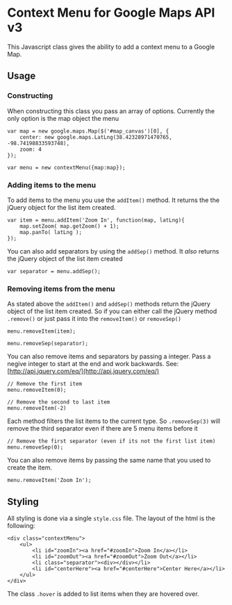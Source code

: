 Context Menu for Google Maps API v3
===================================

This Javascript class gives the ability to add a context menu to a Google Map.

Usage
-----

### Constructing

When constructing this class you pass an array of options. Currently the only option is the map object the menu

	var map = new google.maps.Map($('#map_canvas')[0], {
		center: new google.maps.LatLng(38.42328971470765, -98.74198833593748),
		zoom: 4
	});

	var menu = new contextMenu({map:map});


### Adding items to the menu

To add items to the menu you use the `addItem()` method. It returns the the jQuery object for the list item created.

	var item = menu.addItem('Zoom In', function(map, latLng){
		map.setZoom( map.getZoom() + 1);
		map.panTo( latLng );
	});

You can also add separators by using the `addSep()` method. It _also_ returns the jQuery object of the list item created

	var separator = menu.addSep();


### Removing items from the menu

As stated above the `addItem()` and `addSep()` methods return the jQuery object of the list item created. So if you can either call the jQuery method `.remove()` or just pass it into the `removeItem()` or `removeSep()`

	menu.removeItem(item);

	menu.removeSep(separator);

You can also remove items and separators by passing a integer. Pass a negive integer to start at the end and work backwards. See: [http://api.jquery.com/eq/](http://api.jquery.com/eq/)

	// Remove the first item
	menu.removeItem(0);

	// Remove the second to last item
	menu.removeItem(-2)

Each method filters the list items to the current type. So `.removeSep(3)` will remove the third separator even if there are 5 menu items before it

	// Remove the first separator (even if its not the first list item)
	menu.removeSep(0);

You can also remove items by passing the same name that you used to create the item.

	menu.removeItem('Zoom In');


Styling
-------

All styling is done via a single `style.css` file. The layout of the html is the following:

	<div class="contextMenu">
		<ul>
			<li id="zoomIn"><a href="#zoomIn">Zoom In</a></li>
			<li id="zoomOut"><a href="#zoomOut">Zoom Out</a></li>
			<li class="separator"><div></div></li>
			<li id="centerHere"><a href="#centerHere">Center Here</a></li>
		</ul>
	</div>

The class `.hover` is added to list items when they are hovered over.